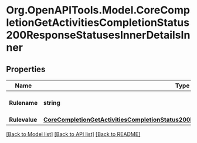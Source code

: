 # Org.OpenAPITools.Model.CoreCompletionGetActivitiesCompletionStatus200ResponseStatusesInnerDetailsInner

## Properties

Name | Type | Description | Notes
------------ | ------------- | ------------- | -------------
**Rulename** | **string** | Rule name | [optional] [default to "null"]
**Rulevalue** | [**CoreCompletionGetActivitiesCompletionStatus200ResponseStatusesInnerDetailsInnerRulevalue**](CoreCompletionGetActivitiesCompletionStatus200ResponseStatusesInnerDetailsInnerRulevalue.md) |  | [optional] 

[[Back to Model list]](../README.md#documentation-for-models) [[Back to API list]](../README.md#documentation-for-api-endpoints) [[Back to README]](../README.md)

